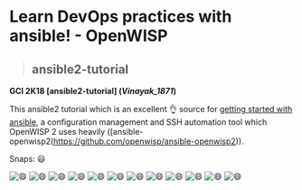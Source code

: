 # Learn DevOps practices with ansible! - OpenWISP 

>## ansible2-tutorial
**GCI 2K18  [ansible2-tutorial] (_Vinayak_1871_)**

This ansible2 tutorial which is an excellent  :ok_hand: source for [getting started with ansible](https://serversforhackers.com/c/an-ansible2-tutorial),
a configuration management and SSH automation tool which OpenWISP 2 uses heavily ([ansible-openwisp2(https://github.com/openwisp/ansible-openwisp2)).

Snaps: :smiley:

![:smile:](https://p0.craigupload.com/r/1983/0/209325.jpg)
![:smile:](https://p0.craigupload.com/r/1983/0/209326.jpg)
![:smile:](https://p0.craigupload.com/r/1983/0/209327.jpg)
![:smile:](https://p0.craigupload.com/r/1983/0/209328.jpg)
![:smile:](https://p0.craigupload.com/r/1983/0/209329.jpg)
![:smile:](https://p0.craigupload.com/r/1983/0/209330.jpg)
![:smile:](https://p0.craigupload.com/r/1983/0/209331.jpg)
![:smile:](https://p0.craigupload.com/r/1983/0/209332.jpg)
![:smile:](https://p0.craigupload.com/r/1983/0/209333.jpg)
![:smile:](https://p0.craigupload.com/r/1983/0/209334.jpg)
![:smile:](https://p0.craigupload.com/r/1983/18567/209335.jpg)
![:smile:](https://p0.craigupload.com/r/1983/18567/209337.jpg)
